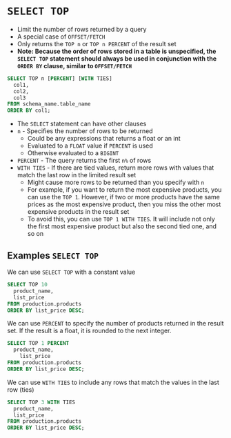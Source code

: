 # `SELECT TOP`

- Limit the number of rows returned by a query
- A special case of `OFFSET/FETCH`
- Only returns the `TOP n` or `TOP n PERCENT` of the result set
- **Note: Because the order of rows stored in a table is unspecified, the `SELECT TOP` statement should always be used in conjunction with the `ORDER BY` clause, similar to `OFFSET/FETCH`**

```sql
SELECT TOP n [PERCENT] [WITH TIES] 
  col1, 
  col2, 
  col3
FROM schema_name.table_name
ORDER BY col1;
```

- The `SELECT` statement can have other clauses
- `n` - Specifies the number of rows to be returned
  - Could be any expressions that returns a float or an int
  - Evaluated to a `FLOAT` value if `PERCENT` is used
  - Otherwise evaluated to a `BIGINT`
- `PERCENT` - The query returns the first `n%` of rows
- `WITH TIES` - If there are tied values, return more rows with values that match the last row in the limited result set
  - Might cause more rows to be returned than you specify with `n`
  - For example, if you want to return the most expensive products, you can use the `TOP 1`. However, if two or more products have the same prices as the most expensive product, then you miss the other most expensive products in the result set
  - To avoid this, you can use `TOP 1 WITH TIES`. It will include not only the first most expensive product but also the second tied one, and so on

## Examples `SELECT TOP`

We can use `SELECT TOP` with a constant value

```sql
SELECT TOP 10
  product_name, 
  list_price
FROM production.products
ORDER BY list_price DESC;
```

We can use `PERCENT` to specify the number of products returned in the result set. If the result is a float, it is rounded to the next integer.

```sql
SELECT TOP 1 PERCENT
  product_name, 
    list_price
FROM production.products
ORDER BY list_price DESC;
```

We can use `WITH TIES` to include any rows that match the values in the last row (ties)

```sql
SELECT TOP 3 WITH TIES 
  product_name, 
  list_price
FROM production.products
ORDER BY list_price DESC;
```
